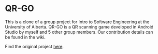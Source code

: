 # QR-GO

This is a clone of a group project for Intro to Software Engineering at the University of Alberta. QR-GO is a QR scanning game developed in Android Studio by myself and 5 other group members. Our contribution details can be found in the wiki.

Find the original project [here](https://github.com/CMPUT301W23T20/QR-GO).
